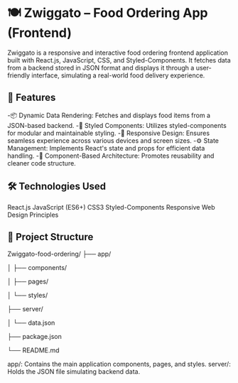 # 🍽️ Zwiggato – Food Ordering App (Frontend)
Zwiggato is a responsive and interactive food ordering frontend application built with React.js, JavaScript, CSS, and Styled-Components. It fetches data from a backend stored in JSON format and displays it through a user-friendly interface, simulating a real-world food delivery experience.

## 🚀 Features

-📦 Dynamic Data Rendering: Fetches and displays food items from a JSON-based backend.
-🎨 Styled Components: Utilizes styled-components for modular and maintainable styling.
-📱 Responsive Design: Ensures seamless experience across various devices and screen sizes.
-⚙️ State Management: Implements React's state and props for efficient data handling.
-🧩 Component-Based Architecture: Promotes reusability and cleaner code structure.

## 🛠️ Technologies Used
React.js
JavaScript (ES6+)
CSS3
Styled-Components
Responsive Web Design Principles

## 📂 Project Structure
Zwiggato-food-ordering/
├── app/

│   ├── components/

│   ├── pages/

│   └── styles/

├── server/

│   └── data.json

├── package.json

└── README.md

app/: Contains the main application components, pages, and styles.
server/: Holds the JSON file simulating backend data.
